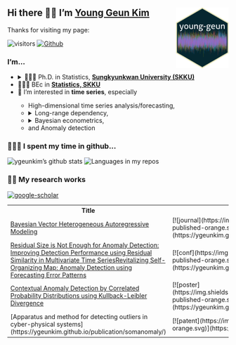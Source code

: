 
## Hi there 👋🏼 I’m [Young Geun Kim](https://ygeunkim.github.io) <a href='https://ygeunkim.github.io'><img src='man/images/ygeunlogo.png' align="right" height="139" /></a>

Thanks for visiting my page:

<!-- badges: start -->
![visitors](https://visitor-badge.laobi.icu/badge?page_id=ygeunkim.ygeunkim)
[![Github](https://img.shields.io/github/followers/ygeunkim?label=Follow&style=social)](https://github.com/ygeunkim)
<!-- badges: end -->

### I’m...

<ul>
<li>
<details>
<summary>
🧑🏼‍🎓 Ph.D. in Statistics,
<a href="https://www.skku.edu/eng/"><strong>Sungkyunkwan University
(SKKU)</strong></a>
</summary>
<ul>
<li>
Dissertation title: <em> Bayesian Modeling and Forecasting of High Dimensional Long Range Dependent Time Series </em>
</li>
<li>
Advisor: <a href="https://sites.google.com/view/crbaek">Changryong Baek</a>
</li>
</ul>
</details>
</li>
<li>
🧑🏼‍🎓 BEc in
<a href="https://stat.skku.edu/stat/index.do"><strong>Statistics, SKKU</strong></a>
</li>
<li>
🤔 I’m interested in <strong>time series</strong>, especially
</li>
<ul>
<li>
High-dimensional time series analysis/forecasting,
</li>
<li>
<details>
<summary>
Long-range dependency,
</summary>
<ul>
<li>
Vector heterogeneous autoregressive (VHAR) model
</li>
</ul>
</details>
</li>
<li>
<details>
<summary>
Bayesian econometrics,
</summary>
<ul>
<li>
Bayesian VAR/VHAR
</li>
</ul>
</details>
</li>
<li>
and Anomaly detection
</li>
</ul>
</ul>

### 🧑🏼‍💻 I spent my time in github…

![ygeunkim’s github
stats](https://github-readme-stats.vercel.app/api?username=ygeunkim&count_private=true&rank_icon=github&show_icons=true&hide_border=true&theme=solarized-dark)
![Languages in my
repos](https://github-readme-stats.vercel.app/api/top-langs/?username=ygeunkim&exclude_repo=ygeunkim.github.io,young-comment,young-giscuscomment,ygeunkim,ygeunkim-blogdown,young-blogdown&hide_border=true&langs_count=10&hide=TeX&theme=darcula&layout=compact&custom_title=Languages%20in%20my%20repos)

### ✍🏻 My research works

[![google-scholar](https://img.shields.io/badge/Google%20Scholar-Click-success?logo=google%20scholar&logoColor=4285F4&style=social)](https://scholar.google.com/citations?user=q-NdjAoAAAAJ&hl=en&authuser=3)

<table>
  <tr><th>Title</th><th>Status</th></tr>
  <tr>
    <td>
    <!-- JOURNAL:START --><a href=https://ygeunkim.github.io/publication/bvhar/>Bayesian Vector Heterogeneous Autoregressive Modeling</a><!-- JOURNAL:END -->
    </td>
    <td>
    [![journal](https://img.shields.io/badge/Journal%20articles-published-orange.svg)](https://ygeunkim.github.io/publication/#2)
    </td>
  </tr>
  <tr>
    <td>
    <!-- CONF:START --><a href=https://ygeunkim.github.io/publication/nndsac/>Residual Size is Not Enough for Anomaly Detection: Improving Detection Performance using Residual Similarity in Multivariate Time Series</a><a href=https://ygeunkim.github.io/publication/somifip/>Revitalizing Self-Organizing Map: Anomaly Detection using Forecasting Error Patterns</a><!-- CONF:END -->
    </td>
    <td>
    [![conf](https://img.shields.io/badge/Conference%20paper-published-orange.svg)](https://ygeunkim.github.io/publication/#1)
    </td>
  </tr>
  <tr>
    <td>
    <!-- POSTER:START --><a href=https://ygeunkim.github.io/publication/kl_poster/>Contextual Anomaly Detection by Correlated Probability Distributions using Kullback-Leibler Divergence</a><!-- POSTER:END -->
    </td>
    <td>
    [![poster](https://img.shields.io/badge/Workshops%20%26%20posters-published-orange.svg)](https://ygeunkim.github.io/publication/#0)
    </td>
  </tr>
  <tr>
    <td>
    <!-- PATENT:START -->[Apparatus and method for detecting outliers in cyber-physical systems](https://ygeunkim.github.io/publication/somanomaly/)<!-- PATENT:END -->
    </td>
    <td>
    [![patent](https://img.shields.io/badge/Patents-granted-orange.svg)](https://ygeunkim.github.io/publication/#8)
    </td>
  </tr>
</table>
